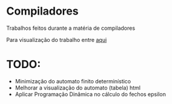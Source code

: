 # Compiladores
Trabalhos feitos durante a matéria de compiladores

Para visualização do trabalho entre [aqui](http://baianodelas.pythonanywhere.com)

# TODO:
- Minimização do automato finito determinístico
- Melhorar a visualização do automato (tabela) html
- Aplicar Programação Dinâmica no cálculo do fechos epsilon

